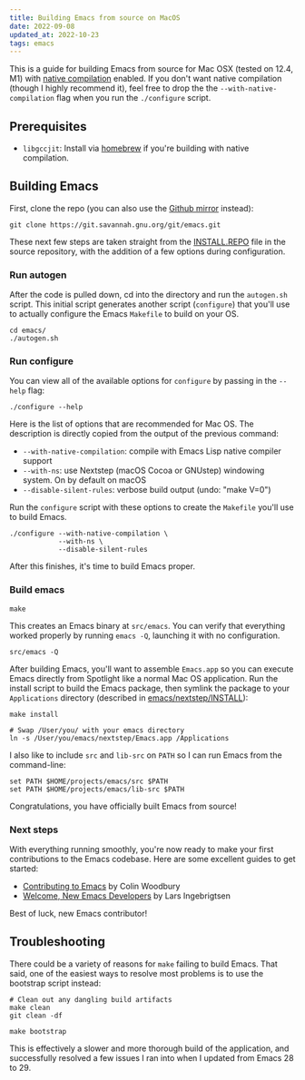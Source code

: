 ```yaml
---
title: Building Emacs from source on MacOS
date: 2022-09-08
updated_at: 2022-10-23
tags: emacs
---
```


This is a guide for building Emacs from source for Mac OSX (tested on 12.4, M1) with [native compilation](https://www.masteringemacs.org/article/speed-up-emacs-libjansson-native-elisp-compilation) enabled. If you don't want native compilation (though I highly recommend it), feel free to drop the the `--with-native-compilation` flag when you run the `./configure` script.

## Prerequisites

- `libgccjit`: Install via [homebrew](https://formulae.brew.sh/formula/libgccjit) if you're building with native compilation.

## Building Emacs

First, clone the repo (you can also use the [Github mirror](https://github.com/emacs-mirror/emacs) instead):

```
git clone https://git.savannah.gnu.org/git/emacs.git
```

These next few steps are taken straight from the [INSTALL.REPO](https://github.com/emacs-mirror/emacs/blob/master/INSTALL.REPO) file in the source repository, with the addition of a few options during configuration.

### Run autogen

After the code is pulled down, cd into the directory and run the `autogen.sh` script. This initial script generates another script (`configure`) that you'll use to actually configure the Emacs `Makefile` to build on your OS.

```
cd emacs/
./autogen.sh
```

### Run configure

You can view all of the available options for `configure` by passing in the `--help` flag:

```
./configure --help
```

Here is the list of options that are recommended for Mac OS. The description is directly copied from the output of the previous command:

- `--with-native-compilation`: compile with Emacs Lisp native compiler support
- `--with-ns`: use Nextstep (macOS Cocoa or GNUstep) windowing system. On by default on macOS
- `--disable-silent-rules`: verbose build output (undo: "make V=0")

Run the `configure` script with these options to create the `Makefile` you'll use to build Emacs.

```
./configure --with-native-compilation \
            --with-ns \
            --disable-silent-rules
```

After this finishes, it's time to build Emacs proper.

### Build emacs

```
make
```

This creates an Emacs binary at `src/emacs`. You can verify that everything worked properly by running `emacs -Q`, launching it with no configuration.

```
src/emacs -Q
```

After building Emacs, you'll want to assemble `Emacs.app` so you can execute Emacs directly from Spotlight like a normal Mac OS application. Run the install script to build the Emacs package, then symlink the package to your `Applications` directory (described in [emacs/nextstep/INSTALL](https://github.com/emacs-mirror/emacs/blob/master/nextstep/INSTALL)):

```
make install

# Swap /User/you/ with your emacs directory
ln -s /User/you/emacs/nextstep/Emacs.app /Applications
```

I also like to include `src` and `lib-src` on `PATH` so I can run Emacs from the command-line:

```
set PATH $HOME/projects/emacs/src $PATH
set PATH $HOME/projects/emacs/lib-src $PATH
```

Congratulations, you have officially built Emacs from source!

### Next steps

With everything running smoothly, you're now ready to make your first contributions to the Emacs codebase. Here are some excellent guides to get started:

- [Contributing to Emacs](https://www.fosskers.ca/en/blog/contributing-to-emacs) by Colin Woodbury
- [Welcome, New Emacs Developers](https://lars.ingebrigtsen.no/2014/11/13/welcome-new-emacs-developers/?utm_source=pocket_mylist) by Lars Ingebrigtsen

Best of luck, new Emacs contributor!

## Troubleshooting

There could be a variety of reasons for `make` failing to build Emacs. That said, one of the easiest ways to resolve most problems is to use the bootstrap script instead:

```
# Clean out any dangling build artifacts
make clean
git clean -df

make bootstrap
```

This is effectively a slower and more thorough build of the application, and successfully resolved a few issues I ran into when I updated from Emacs 28 to 29.

